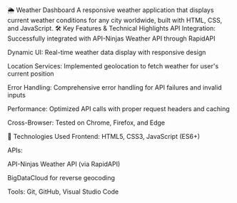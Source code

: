 🌦️ Weather Dashboard
A responsive weather application that displays current weather conditions for any city worldwide, built with HTML, CSS, and JavaScript.
🛠️ Key Features & Technical Highlights
API Integration: Successfully integrated with API-Ninjas Weather API through RapidAPI

Dynamic UI: Real-time weather data display with responsive design

Location Services: Implemented geolocation to fetch weather for user's current position

Error Handling: Comprehensive error handling for API failures and invalid inputs

Performance: Optimized API calls with proper request headers and caching

Cross-Browser: Tested on Chrome, Firefox, and Edge

🔧 Technologies Used
Frontend: HTML5, CSS3, JavaScript (ES6+)

APIs:

API-Ninjas Weather API (via RapidAPI)

BigDataCloud for reverse geocoding

Tools: Git, GitHub, Visual Studio Code
